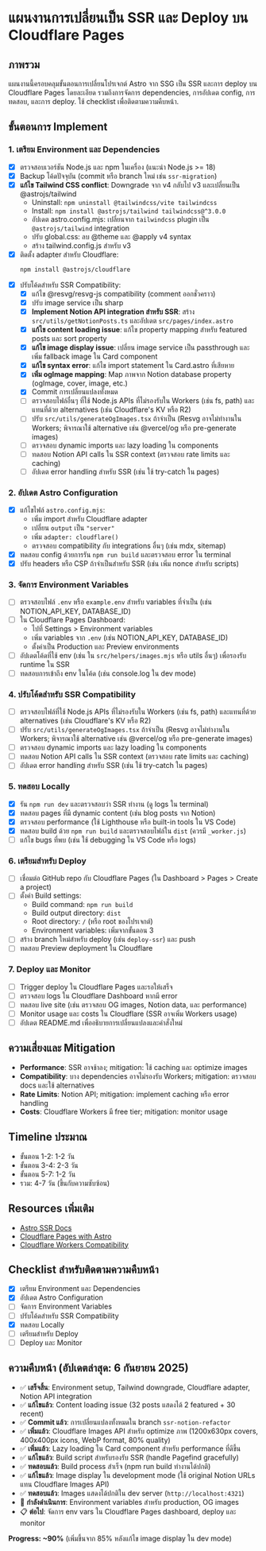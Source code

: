 # แผนงานการเปลี่ยนเป็น SSR และ Deploy บน Cloudflare Pages

## ภาพรวม
แผนงานนี้ครอบคลุมขั้นตอนการเปลี่ยนโปรเจกต์ Astro จาก SSG เป็น SSR และการ deploy บน Cloudflare Pages โดยละเอียด รวมถึงการจัดการ dependencies, การอัปเดต config, การทดสอบ, และการ deploy. ใช้ checklist เพื่อติดตามความคืบหน้า.

## ขั้นตอนการ Implement

### 1. เตรียม Environment และ Dependencies
- [x] ตรวจสอบเวอร์ชัน Node.js และ npm ในเครื่อง (แนะนำ Node.js >= 18)
- [x] Backup โค้ดปัจจุบัน (commit หรือ branch ใหม่ เช่น `ssr-migration`)
- [x] **แก้ไข Tailwind CSS conflict**: Downgrade จาก v4 กลับไป v3 และเปลี่ยนเป็น @astrojs/tailwind
  - Uninstall: `npm uninstall @tailwindcss/vite tailwindcss`
  - Install: `npm install @astrojs/tailwind tailwindcss@^3.0.0`
  - อัปเดต astro.config.mjs: เปลี่ยนจาก `tailwindcss` plugin เป็น `@astrojs/tailwind` integration
  - ปรับ global.css: ลบ @theme และ @apply v4 syntax
  - สร้าง tailwind.config.js สำหรับ v3
- [x] ติดตั้ง adapter สำหรับ Cloudflare:
  ```bash
  npm install @astrojs/cloudflare
  ```
- [x] ปรับโค้ดสำหรับ SSR Compatibility:
  - [x] แก้ไข @resvg/resvg-js compatibility (comment ออกชั่วคราว)
  - [x] ปรับ image service เป็น sharp
  - [x] **Implement Notion API integration สำหรับ SSR**: สร้าง `src/utils/getNotionPosts.ts` และอัปเดต `src/pages/index.astro`
  - [x] **แก้ไข content loading issue**: แก้ไข property mapping สำหรับ featured posts และ sort property
  - [x] **แก้ไข image display issue**: เปลี่ยน image service เป็น passthrough และเพิ่ม fallback image ใน Card component
  - [x] **แก้ไข syntax error**: แก้ไข import statement ใน Card.astro ที่เสียหาย
  - [x] **เพิ่ม ogImage mapping**: Map ภาพจาก Notion database property (ogImage, cover, image, etc.)
  - [x] Commit การเปลี่ยนแปลงทั้งหมด
  - [ ] ตรวจสอบไฟล์อื่นๆ ที่ใช้ Node.js APIs ที่ไม่รองรับใน Workers (เช่น fs, path) และแทนที่ด้วย alternatives (เช่น Cloudflare's KV หรือ R2)
  - [ ] ปรับ `src/utils/generateOgImages.tsx` ถ้าจำเป็น (Resvg อาจไม่ทำงานใน Workers; พิจารณาใช้ alternative เช่น @vercel/og หรือ pre-generate images)
  - [ ] ตรวจสอบ dynamic imports และ lazy loading ใน components
  - [ ] ทดสอบ Notion API calls ใน SSR context (ตรวจสอบ rate limits และ caching)
  - [ ] อัปเดต error handling สำหรับ SSR (เช่น ใช้ try-catch ใน pages)

### 2. อัปเดต Astro Configuration
- [x] แก้ไขไฟล์ `astro.config.mjs`:
  - เพิ่ม import สำหรับ Cloudflare adapter
  - เปลี่ยน `output` เป็น `"server"`
  - เพิ่ม `adapter: cloudflare()`
  - ตรวจสอบ compatibility กับ integrations อื่นๆ (เช่น mdx, sitemap)
- [x] ทดสอบ config ด้วยการรัน `npm run build` และตรวจสอบ error ใน terminal
- [x] ปรับ headers หรือ CSP ถ้าจำเป็นสำหรับ SSR (เช่น เพิ่ม nonce สำหรับ scripts)

### 3. จัดการ Environment Variables
- [ ] ตรวจสอบไฟล์ `.env` หรือ `example.env` สำหรับ variables ที่จำเป็น (เช่น NOTION_API_KEY, DATABASE_ID)
- [ ] ใน Cloudflare Pages Dashboard:
  - ไปที่ Settings > Environment variables
  - เพิ่ม variables จาก `.env` (เช่น NOTION_API_KEY, DATABASE_ID)
  - ตั้งค่าเป็น Production และ Preview environments
- [ ] อัปเดตโค้ดที่ใช้ env (เช่น ใน `src/helpers/images.mjs` หรือ utils อื่นๆ) เพื่อรองรับ runtime ใน SSR
- [ ] ทดสอบการเข้าถึง env ในโค้ด (เช่น console.log ใน dev mode)

### 4. ปรับโค้ดสำหรับ SSR Compatibility
- [ ] ตรวจสอบไฟล์ที่ใช้ Node.js APIs ที่ไม่รองรับใน Workers (เช่น fs, path) และแทนที่ด้วย alternatives (เช่น Cloudflare's KV หรือ R2)
- [ ] ปรับ `src/utils/generateOgImages.tsx` ถ้าจำเป็น (Resvg อาจไม่ทำงานใน Workers; พิจารณาใช้ alternative เช่น @vercel/og หรือ pre-generate images)
- [ ] ตรวจสอบ dynamic imports และ lazy loading ใน components
- [ ] ทดสอบ Notion API calls ใน SSR context (ตรวจสอบ rate limits และ caching)
- [ ] อัปเดต error handling สำหรับ SSR (เช่น ใช้ try-catch ใน pages)

### 5. ทดสอบ Locally
- [x] รัน `npm run dev` และตรวจสอบว่า SSR ทำงาน (ดู logs ใน terminal)
- [x] ทดสอบ pages ที่มี dynamic content (เช่น blog posts จาก Notion)
- [x] ตรวจสอบ performance (ใช้ Lighthouse หรือ built-in tools ใน VS Code)
- [x] ทดสอบ build ด้วย `npm run build` และตรวจสอบไฟล์ใน `dist` (ควรมี `_worker.js`)
- [ ] แก้ไข bugs ที่พบ (เช่น ใช้ debugging ใน VS Code หรือ logs)

### 6. เตรียมสำหรับ Deploy
- [ ] เชื่อมต่อ GitHub repo กับ Cloudflare Pages (ใน Dashboard > Pages > Create a project)
- [ ] ตั้งค่า Build settings:
  - Build command: `npm run build`
  - Build output directory: `dist`
  - Root directory: `/` (หรือ root ของโปรเจกต์)
  - Environment variables: เพิ่มจากขั้นตอน 3
- [ ] สร้าง branch ใหม่สำหรับ deploy (เช่น `deploy-ssr`) และ push
- [ ] ทดสอบ Preview deployment ใน Cloudflare

### 7. Deploy และ Monitor
- [ ] Trigger deploy ใน Cloudflare Pages และรอให้เสร็จ
- [ ] ตรวจสอบ logs ใน Cloudflare Dashboard หากมี error
- [ ] ทดสอบ live site (เช่น ตรวจสอบ OG images, Notion data, และ performance)
- [ ] Monitor usage และ costs ใน Cloudflare (SSR อาจเพิ่ม Workers usage)
- [ ] อัปเดต README.md เพื่ออธิบายการเปลี่ยนแปลงและคำสั่งใหม่

## ความเสี่ยงและ Mitigation
- **Performance**: SSR อาจช้าลง; mitigation: ใช้ caching และ optimize images
- **Compatibility**: บาง dependencies อาจไม่รองรับ Workers; mitigation: ตรวจสอบ docs และใช้ alternatives
- **Rate Limits**: Notion API; mitigation: implement caching หรือ error handling
- **Costs**: Cloudflare Workers มี free tier; mitigation: monitor usage

## Timeline ประมาณ
- ขั้นตอน 1-2: 1-2 วัน
- ขั้นตอน 3-4: 2-3 วัน
- ขั้นตอน 5-7: 1-2 วัน
- รวม: 4-7 วัน (ขึ้นกับความซับซ้อน)

## Resources เพิ่มเติม
- [Astro SSR Docs](https://docs.astro.build/en/guides/server-side-rendering/)
- [Cloudflare Pages with Astro](https://docs.astro.build/en/guides/integrations-guide/cloudflare/)
- [Cloudflare Workers Compatibility](https://developers.cloudflare.com/workers/runtime-apis/)

## Checklist สำหรับติดตามความคืบหน้า
- [x] เตรียม Environment และ Dependencies
- [x] อัปเดต Astro Configuration
- [ ] จัดการ Environment Variables
- [ ] ปรับโค้ดสำหรับ SSR Compatibility
- [x] ทดสอบ Locally
- [ ] เตรียมสำหรับ Deploy
- [ ] Deploy และ Monitor

## ความคืบหน้า (อัปเดตล่าสุด: 6 กันยายน 2025)
- ✅ **เสร็จสิ้น**: Environment setup, Tailwind downgrade, Cloudflare adapter, Notion API integration
- ✅ **แก้ไขแล้ว**: Content loading issue (32 posts แสดงได้ 2 featured + 30 recent)
- ✅ **Commit แล้ว**: การเปลี่ยนแปลงทั้งหมดใน branch `ssr-notion-refactor`
- ✅ **เพิ่มแล้ว**: Cloudflare Images API สำหรับ optimize ภาพ (1200x630px covers, 400x400px icons, WebP format, 80% quality)
- ✅ **เพิ่มแล้ว**: Lazy loading ใน Card component สำหรับ performance ที่ดีขึ้น
- ✅ **แก้ไขแล้ว**: Build script สำหรับรองรับ SSR (handle Pagefind gracefully)
- ✅ **ทดสอบแล้ว**: Build process สำเร็จ (npm run build ทำงานได้ปกติ)
- ✅ **แก้ไขแล้ว**: Image display ใน development mode (ใช้ original Notion URLs แทน Cloudflare Images API)
- ✅ **ทดสอบแล้ว**: Images แสดงได้ปกติใน dev server (`http://localhost:4321`)
- 🔄 **กำลังดำเนินการ**: Environment variables สำหรับ production, OG images
- 📋 **ต่อไป**: จัดการ env vars ใน Cloudflare Pages dashboard, deploy และ monitor

**Progress: ~90%** (เพิ่มขึ้นจาก 85% หลังแก้ไข image display ใน dev mode)
